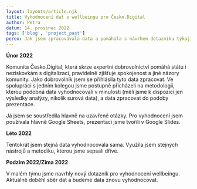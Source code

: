 ```yaml
---
layout: layouts/article.njk
title: Vyhodnocení dat o wellbeingu pro Česko.Digital
author: Petra
datum: 14. prosinec 2022
tags: ['blog', 'project_past']
perex: Jak jsem zpracovávala data a pomáhala s návrhem dotazníku týkajícího se wellbeingu komunity… 
---
```


**Únor 2022**

Komunita Česko.Digital, která skrze expertní dobrovolnictví pomáhá státu i neziskovkám s digitalizací, pravidelně zjišťuje spokojenost a jiné názory komunity. Jako dobrovolník jsem se přihlásila tyto data zpracovat. Ve spolupráci s jedním kolegou jsme postupně přicházeli na metodologii, kterou podobná data vyhodnocovali v minulosti (měli jsme k dispozici jen výsledky analýzy, nikolik surová data), a data zpracovat do podoby prezentace. 

Já jsem se soustředila hlavně na uzavřené otázky. Pro vyhodnocení jsem používala hlavně Google Sheets, prezentaci jsme tvořili v Google Slides. 

**Léto 2022**

Tentokrát jsem stejná data vyhodnocovala sama. Využila jsem stejných nástrojů a metodiku, kterou jsme sepsali dříve. 

**Podzim 2022/Zima 2022**

V malém týmu jsme navrhly nový dotazník pro vyhodnocení wellbeingu. Aktuálně doběhl sběr dat a budeme data znovu vyhodnocovat. 
